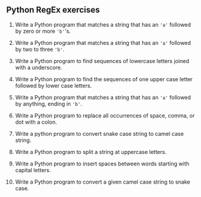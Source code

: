 ## Python RegEx exercises

1. Write a Python program that matches a string that has an `'a'` followed by zero or more `'b'`'s.

2. Write a Python program that matches a string that has an `'a'` followed by two to three `'b'`.

3. Write a Python program to find sequences of lowercase letters joined with a underscore.

4. Write a Python program to find the sequences of one upper case letter followed by lower case letters.

5. Write a Python program that matches a string that has an `'a'` followed by anything, ending in `'b'`.

6. Write a Python program to replace all occurrences of space, comma, or dot with a colon.

7. Write a python program to convert snake case string to camel case string.

8. Write a Python program to split a string at uppercase letters.

9. Write a Python program to insert spaces between words starting with capital letters.

10. Write a Python program to convert a given camel case string to snake case.
